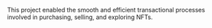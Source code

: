 This project enabled the smooth and efficient transactional processes involved in purchasing, selling, and exploring NFTs.   
